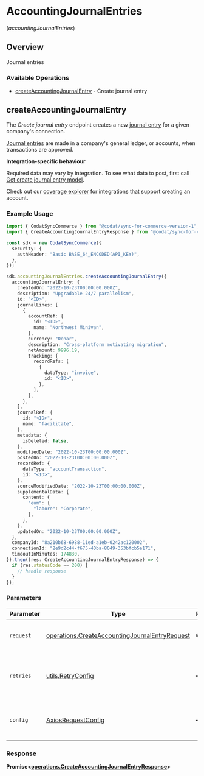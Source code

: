 # AccountingJournalEntries
(*accountingJournalEntries*)

## Overview

Journal entries

### Available Operations

* [createAccountingJournalEntry](#createaccountingjournalentry) - Create journal entry

## createAccountingJournalEntry

The *Create journal entry* endpoint creates a new [journal entry](https://docs.codat.io/accounting-api#/schemas/JournalEntry) for a given company's connection.

[Journal entries](https://docs.codat.io/accounting-api#/schemas/JournalEntry) are  made in a company's general ledger, or accounts, when transactions are approved.

**Integration-specific behaviour**

Required data may vary by integration. To see what data to post, first call [Get create journal entry model](https://docs.codat.io/accounting-api#/operations/get-create-journalEntries-model).

Check out our [coverage explorer](https://knowledge.codat.io/supported-features/accounting?view=tab-by-data-type&dataType=journalEntries) for integrations that support creating an account.


### Example Usage

```typescript
import { CodatSyncCommerce } from "@codat/sync-for-commerce-version-1";
import { CreateAccountingJournalEntryResponse } from "@codat/sync-for-commerce-version-1/dist/sdk/models/operations";

const sdk = new CodatSyncCommerce({
  security: {
    authHeader: "Basic BASE_64_ENCODED(API_KEY)",
  },
});

sdk.accountingJournalEntries.createAccountingJournalEntry({
  accountingJournalEntry: {
    createdOn: "2022-10-23T00:00:00.000Z",
    description: "Upgradable 24/7 parallelism",
    id: "<ID>",
    journalLines: [
      {
        accountRef: {
          id: "<ID>",
          name: "Northwest Minivan",
        },
        currency: "Denar",
        description: "Cross-platform motivating migration",
        netAmount: 9996.19,
        tracking: {
          recordRefs: [
            {
              dataType: "invoice",
              id: "<ID>",
            },
          ],
        },
      },
    ],
    journalRef: {
      id: "<ID>",
      name: "facilitate",
    },
    metadata: {
      isDeleted: false,
    },
    modifiedDate: "2022-10-23T00:00:00.000Z",
    postedOn: "2022-10-23T00:00:00.000Z",
    recordRef: {
      dataType: "accountTransaction",
      id: "<ID>",
    },
    sourceModifiedDate: "2022-10-23T00:00:00.000Z",
    supplementalData: {
      content: {
        "eum": {
          "labore": "Corporate",
        },
      },
    },
    updatedOn: "2022-10-23T00:00:00.000Z",
  },
  companyId: "8a210b68-6988-11ed-a1eb-0242ac120002",
  connectionId: "2e9d2c44-f675-40ba-8049-353bfcb5e171",
  timeoutInMinutes: 174830,
}).then((res: CreateAccountingJournalEntryResponse) => {
  if (res.statusCode == 200) {
    // handle response
  }
});
```

### Parameters

| Parameter                                                                                                        | Type                                                                                                             | Required                                                                                                         | Description                                                                                                      |
| ---------------------------------------------------------------------------------------------------------------- | ---------------------------------------------------------------------------------------------------------------- | ---------------------------------------------------------------------------------------------------------------- | ---------------------------------------------------------------------------------------------------------------- |
| `request`                                                                                                        | [operations.CreateAccountingJournalEntryRequest](../../models/operations/createaccountingjournalentryrequest.md) | :heavy_check_mark:                                                                                               | The request object to use for the request.                                                                       |
| `retries`                                                                                                        | [utils.RetryConfig](../../models/utils/retryconfig.md)                                                           | :heavy_minus_sign:                                                                                               | Configuration to override the default retry behavior of the client.                                              |
| `config`                                                                                                         | [AxiosRequestConfig](https://axios-http.com/docs/req_config)                                                     | :heavy_minus_sign:                                                                                               | Available config options for making requests.                                                                    |


### Response

**Promise<[operations.CreateAccountingJournalEntryResponse](../../models/operations/createaccountingjournalentryresponse.md)>**

